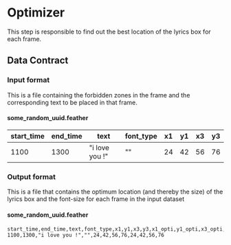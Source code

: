 # Optimizer

This step is responsible to find out the best location of the
lyrics box for each frame.

## Data Contract

### Input format

This is a file containing the forbidden zones in the frame
and the corresponding text to be placed in that frame.

#### some_random_uuid.feather


start_time|end_time|text|font_type|x1|y1|x3|y3
--|--|--|--|--|--|--|--
1100|1300|"i love you !"|""|24|42|56|76


### Output format

This is a file that contains the optimum location (and thereby the size)
of the lyrics box and the font-size for each frame in the input dataset

#### some_random_uuid.feather

```
start_time,end_time,text,font_type,x1,y1,x3,y3,x1_opti,y1_opti,x3_opti,y3_opti
1100,1300,"i love you !","",24,42,56,76,24,42,56,76
```

